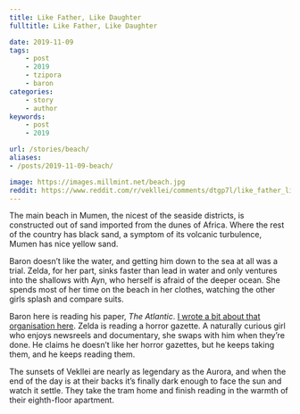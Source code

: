 ```yaml
---
title: Like Father, Like Daughter
fulltitle: Like Father, Like Daughter

date: 2019-11-09
tags:
    - post
    - 2019
    - tzipora
    - baron
categories:
    - story
    - author
keywords:
    - post
    - 2019

url: /stories/beach/
aliases:
- /posts/2019-11-09-beach/

image: https://images.millmint.net/beach.jpg
reddit: https://www.reddit.com/r/vekllei/comments/dtgp7l/like_father_like_daughter/
---
```


The main beach in Mumen, the nicest of the seaside districts, is constructed out of sand imported from the dunes of Africa. Where the rest of the country has black sand, a symptom of its volcanic turbulence, Mumen has nice yellow sand.

Baron doesn’t like the water, and getting him down to the sea at all was a trial. Zelda, for her part, sinks faster than lead in water and only ventures into the shallows with Ayn, who herself is afraid of the deeper ocean. She spends most of her time on the beach in her clothes, watching the other girls splash and compare suits.

Baron here is reading his paper, *The Atlantic*. [I wrote a bit about that organisation here](https://www.reddit.com/r/vekllei/comments/cw44hm/sweat_and_ink_in_the_vekllei_news_agency/). Zelda is reading a horror gazette. A naturally curious girl who enjoys newsreels and documentary, she swaps with him when they’re done. He claims he doesn’t like her horror gazettes, but he keeps taking them, and he keeps reading them.

The sunsets of Vekllei are nearly as legendary as the Aurora, and when the end of the day is at their backs it’s finally dark enough to face the sun and watch it settle. They take the tram home and finish reading in the warmth of their eighth-floor apartment.
